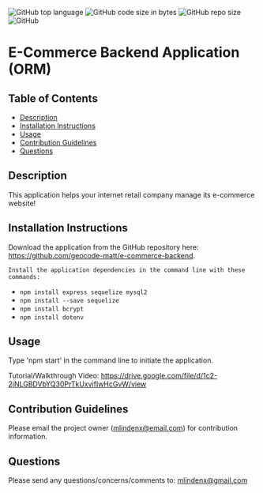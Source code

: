 ![GitHub top language](https://img.shields.io/github/languages/top/geocode-matt/e-commerce-backend)
![GitHub code size in bytes](https://img.shields.io/github/languages/code-size/geocode-matt/e-commerce-backend)
![GitHub repo size](https://img.shields.io/github/repo-size/geocode-matt/e-commerce-backend)
![GitHub](https://img.shields.io/github/license/deannapi/e-commerce-orm)

# E-Commerce Backend Application (ORM)

  ## Table of Contents
  * [Description](#description)
  * [Installation Instructions](#installation-instructions)
  * [Usage](#usage)
  * [Contribution Guidelines](#contribution-guidelines)
  * [Questions](#questions)
  
  ## Description
  This application helps your internet retail company manage its e-commerce website!

  ## Installation Instructions
  Download the application from the GitHub repository here: https://github.com/geocode-matt/e-commerce-backend.

    Install the application dependencies in the command line with these commands:
  * `npm install express sequelize mysql2`
  * `npm install --save sequelize`
  * `npm install bcrypt`
  * `npm install dotenv`

  ## Usage
  Type 'npm start' in the command line to initiate the application.

  Tutorial/Walkthrough Video:
  https://drive.google.com/file/d/1c2-2jNLGBDVbYQ30PrTkUxvifIwHcGvW/view
    
  ## Contribution Guidelines
  Please email the project owner (mlindenx@email.com) for contribution information. 

  ## Questions
  Please send any questions/concerns/comments to: mlindenx@gmail.com